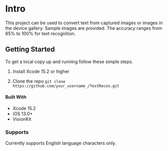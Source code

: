 # Intro
This project can be used to convert text from captured images or images in the device gallery. Sample images are provided. The accuracy ranges from 85% to 100% for text recognition. 

## Getting Started
To get a local copy up and running follow these simple steps.
1. Install Xcode 15.2 or higher

2. Clone the repo
`git clone https://github.com/your_username_/TextRecon.git`


#### Built With
- Xcode 15.2
- iOS 13.0+
- VisionKit

### Supports
Currently supports English language characters only. 
